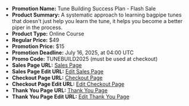 - **Promotion Name:** Tune Building Success Plan - Flash Sale
- **Product Summary:** A systematic approach to learning bagpipe tunes that doesn't just help you learn the tune, it helps you become a better piper in the process.
- **Product Type:** Online Course
- **Regular Price:** $49
- **Promotion Price:** $15
- **Promotion Deadline:** July 16, 2025, at 04:00 UTC
- **Promo Code:** TUNEBUILD2025 (must be used at checkout)
- **Sales Page URL:** [Sales Page](https://www.pipersdojo.university/tune-building-process)
- **Sales Page Edit URL:** [Edit Sales Page](https://app.kajabi.com/admin/landing_pages/2150113531)
- **Checkout Page URL:** [Checkout Page](https://www.pipersdojo.university/offers/5jqkQM3m)
- **Checkout Page Edit URL:** [Edit Checkout Page](https://app.kajabi.com/admin/offers/2149364021/edit)
- **Thank You Page URL:** [Thank You Page](https://www.pipersdojo.university/thank-you-tune-building-course)
- **Thank You Page Edit URL:** [Edit Thank You Page](https://app.kajabi.com/admin/landing_pages/2151241826)